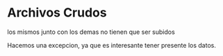 # Archivos Crudos
los mismos junto con los demas no tienen que ser subidos

Hacemos una excepcion, ya que es interesante tener presente los datos.

